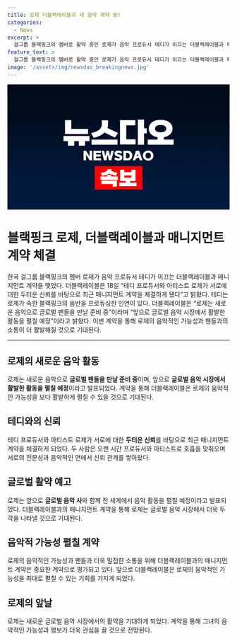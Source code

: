 ```yaml
---
title: 로제 더블랙레이블과 새 음악 계약 중!
categories:
  - News
excerpt: >
  걸그룹 블랙핑크의 멤버로 활약 중인 로제가 음악 프로듀서 테디가 이끄는 더블랙레이블과 매니지먼트 계약을 체결했다. 테디와의 오랜 신뢰를 토대로 이뤄진 이번 계약으로 새로운 음악으로 글로벌 팬들을 만날 준비 중이며, 앞으로는 글로벌 음반사와의 협업을 통해 전 세계적인 음악 활동을 이어갈 예정이다.
feature_text: >
  걸그룹 블랙핑크의 멤버로 활약 중인 로제가 음악 프로듀서 테디가 이끄는 더블랙레이블과 매니지먼트 계약을 체결했다. 테디와의 오랜 신뢰를 토대로 이뤄진 이번 계약으로 새로운 음악으로 글로벌 팬들을 만날 준비 중이며, 앞으로는 글로벌 음반사와의 협업을 통해 전 세계적인 음악 활동을 이어갈 예정이다.
image: '/assets/img/newsdao_breakingnews.jpg'
---
```


<p><img src="/assets/img/newsdao_breakingnews.jpg" alt="implanttips 속보" /></p>

<h1>블랙핑크 로제, 더블랙레이블과 매니지먼트 계약 체결</h1>

<p data-ke-size="size16">한국 걸그룹 블랙핑크의 멤버 로제가 음악 프로듀서 테디가 이끄는 더블랙레이블과 매니지먼트 계약을 맺었다. 더블랙레이블은 18일 “테디 프로듀서와 아티스트 로제가 서로에 대한 두터운 신뢰를 바탕으로 최근 매니지먼트 계약을 체결하게 됐다”고 밝혔다. 테디는 로제가 속한 블랙핑크의 음반을 프로듀싱한 인연이 있다. 더블랙레이블은 “로제는 새로운 음악으로 글로벌 팬들을 만날 준비 중”이라며 “앞으로 글로벌 음악 시장에서 활발한 활동을 펼칠 예정”이라고 밝혔다. 이번 계약을 통해 로제의 음악적인 가능성과 팬들과의 소통이 더 활발해질 것으로 기대된다.</p>

<hr>

<h2 data-ke-size="size26">로제의 새로운 음악 활동</h2>

<p data-ke-size="size16">로제는 새로운 음악으로 <b>글로벌 팬들을 만날 준비 중</b>이며, 앞으로 <b>글로벌 음악 시장에서 활발한 활동을 펼칠 예정</b>이라고 발표되었다. 계약을 통해 더블랙레이블은 로제의 음악적인 가능성을 보다 활발하게 펼칠 수 있을 것으로 기대된다.</p>

<h2 data-ke-size="size26">테디와의 신뢰</h2>

<p data-ke-size="size16">테디 프로듀서와 아티스트 로제가 서로에 대한 <b>두터운 신뢰</b>를 바탕으로 최근 매니지먼트 계약을 체결하게 되었다. 두 사람은 오랜 시간 프로듀서와 아티스트로 호흡을 맞춰오며 서로의 전문성과 음악적인 면에서 신뢰 관계를 쌓아왔다.</p>

<h2 data-ke-size="size26">글로벌 활약 예고</h2>

<p data-ke-size="size16">로제는 앞으로 <b>글로벌 음악 사</b>와 함께 전 세계에서 음악 활동을 펼칠 예정이라고 발표되었다. 더블랙레이블과의 매니지먼트 계약을 통해 로제는 글로벌 음악 시장에서 더욱 두각을 나타낼 것으로 기대된다.</p>

<h2 data-ke-size="size26">음악적 가능성 펼칠 계약</h2>

<p data-ke-size="size16">로제의 음악적인 가능성과 팬들과 더욱 밀접한 소통을 위해 더블랙레이블과의 매니지먼트 계약은 중요한 계약으로 평가되고 있다. 앞으로 더블랙레이블은 로제의 음악적인 가능성을 최대로 펼칠 수 있는 기회를 가지게 되었다.</p>

<h2 data-ke-size="size26">로제의 앞날</h2>

<p data-ke-size="size16">로제는 새로운 글로벌 음악 시장에서의 활약을 기대하게 되었다. 계약을 통해 그녀의 음악적인 가능성과 행보가 더욱 관심을 끌 것으로 전망된다.</p>

